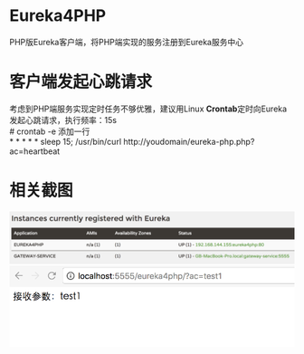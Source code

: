 # Eureka4PHP
PHP版Eureka客户端，将PHP端实现的服务注册到Eureka服务中心<br />

# 客户端发起心跳请求
考虑到PHP端服务实现定时任务不够优雅，建议用Linux **Crontab**定时向Eureka发起心跳请求，执行频率：15s<br />
&#35; crontab -e
添加一行<br />
&#42; &#42; &#42; &#42; &#42; sleep 15; /usr/bin/curl http://youdomain/eureka-php.php?ac=heartbeat

# 相关截图
![image](https://raw.githubusercontent.com/ah-guobing/Eureka4PHP/master/Resources/DingTalk20171216142601.png)
![image](https://raw.githubusercontent.com/ah-guobing/Eureka4PHP/master/Resources/DingTalk20171216143131.png)

